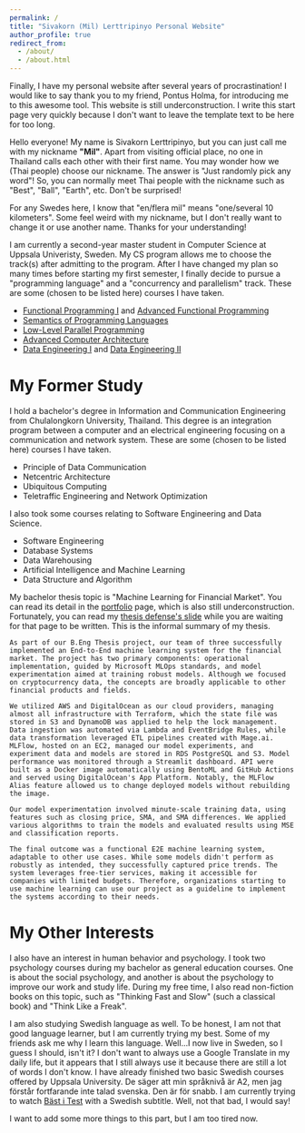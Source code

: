 ```yaml
---
permalink: /
title: "Sivakorn (Mil) Lerttripinyo Personal Website"
author_profile: true
redirect_from: 
  - /about/
  - /about.html
---
```


Finally, I have my personal website after several years of procrastination! I would like to say thank you to my friend, Pontus Holma, for introducing me to this awesome tool. This website is still underconstruction. I write this start page very quickly because I don't want to leave the template text to be here for too long.

Hello everyone! My name is Sivakorn Lerttripinyo, but you can just call me with my nickname <b>"Mil"</b>. Apart from visiting official place, no one in Thailand calls each other with their first name. You may wonder how we (Thai people) choose our nickname. The answer is "Just randomly pick any word"! So, you can normally meet Thai people with the nickname such as "Best", "Ball", "Earth", etc. Don't be surprised!

For any Swedes here, I know that "en/flera mil" means "one/several 10 kilometers". Some feel weird with my nickname, but I don't really want to change it or use another name. Thanks for your understanding!

I am currently a second-year master student in Computer Science at Uppsala Univeristy, Sweden. My CS program allows me to choose the track(s) after admitting to the program. After I have changed my plan so many times before starting my first semester, I finally decide to pursue a "programming language" and a "concurrency and parallelism" track. These are some (chosen to be listed here) courses I have taken.
- [Functional Programming I](https://www.uu.se/en/study/course?query=1DL330) and [Advanced Functional Programming](https://www.uu.se/en/study/course?query=1DL450)
- [Semantics of Programming Languages](https://www.uu.se/en/study/course?query=1DL311)
- [Low-Level Parallel Programming](https://www.uu.se/en/study/course?query=1DT116)
- [Advanced Computer Architecture](https://www.uu.se/en/study/course?query=1DT024)
- [Data Engineering I](https://www.uu.se/en/study/course?query=1TD169) and [Data Engineering II](https://www.uu.se/en/study/course?query=1TD076)

My Former Study
==========================
I hold a bachelor's degree in Information and Communication Engineering from Chulalongkorn University, Thailand. This degree is an integration program between a computer and an electrical engineering focusing on a communication and network system. These are some (chosen to be listed here) courses I have taken.
- Principle of Data Communication
- Netcentric Architecture
- Ubiquitous Computing
- Teletraffic Engineering and Network Optimization

I also took some courses relating to Software Engineering and Data Science.
- Software Engineering
- Database Systems
- Data Warehousing
- Artificial Intelligence and Machine Learning
- Data Structure and Algorithm

My bachelor thesis topic is "Machine Learning for Financial Market". You can read its detail in the [portfolio](/_portfolio/) page, which is also still underconstruction. Fortunately, you can read my [thesis defense's slide](https://drive.google.com/file/d/1oBXmJiB0K7qM4DEo7563skMKwUgrEpkB/view) while you are waiting for that page to be written. This is the informal summary of my thesis.

```text
As part of our B.Eng Thesis project, our team of three successfully implemented an End-to-End machine learning system for the financial market. The project has two primary components: operational implementation, guided by Microsoft MLOps standards, and model experimentation aimed at training robust models. Although we focused on cryptocurrency data, the concepts are broadly applicable to other financial products and fields.

We utilized AWS and DigitalOcean as our cloud providers, managing almost all infrastructure with Terraform, which the state file was stored in S3 and DynamoDB was applied to help the lock management. Data ingestion was automated via Lambda and EventBridge Rules, while data transformation leveraged ETL pipelines created with Mage.ai. MLFlow, hosted on an EC2, managed our model experiments, and experiment data and models are stored in RDS PostgreSQL and S3. Model performance was monitored through a Streamlit dashboard. API were built as a Docker image automatically using BentoML and GitHub Actions and served using DigitalOcean's App Platform. Notably, the MLFlow Alias feature allowed us to change deployed models without rebuilding the image.

Our model experimentation involved minute-scale training data, using features such as closing price, SMA, and SMA differences. We applied various algorithms to train the models and evaluated results using MSE and classification reports.

The final outcome was a functional E2E machine learning system, adaptable to other use cases. While some models didn't perform as robustly as intended, they successfully captured price trends. The system leverages free-tier services, making it accessible for companies with limited budgets. Therefore, organizations starting to use machine learning can use our project as a guideline to implement the systems according to their needs.
```

My Other Interests
==========================
I also have an interest in human behavior and psychology. I took two psychology courses during my bachelor as general education courses. One is about the social psychology, and another is about the psychology to improve our work and study life. During my free time, I also read non-fiction books on this topic, such as "Thinking Fast and Slow" (such a classical book) and "Think Like a Freak".

I am also studying Swedish language as well. To be honest, I am not that good language learner, but I am currently trying my best. Some of my friends ask me why I learn this language. Well...I now live in Sweden, so I guess I should, isn't it? I don't want to always use a Google Translate in my daily life, but it appears that I still always use it because there are still a lot of words I don't know. I have already finished two basic Swedish courses offered by Uppsala University. De säger att min språknivå är A2, men jag förstår fortfarande inte talad svenska. Den är för snabb. I am currently trying to watch [Bäst i Test](https://www.tv4play.se/program/656771bf6316036b7178/bast-i-test) with a Swedish subtitle. Well, not that bad, I would say!

I want to add some more things to this part, but I am too tired now.


<!-- This is the front page of a website that is powered by the [Academic Pages template](https://github.com/academicpages/academicpages.github.io) and hosted on GitHub pages. [GitHub pages](https://pages.github.com) is a free service in which websites are built and hosted from code and data stored in a GitHub repository, automatically updating when a new commit is made to the repository. This template was forked from the [Minimal Mistakes Jekyll Theme](https://mmistakes.github.io/minimal-mistakes/) created by Michael Rose, and then extended to support the kinds of content that academics have: publications, talks, teaching, a portfolio, blog posts, and a dynamically-generated CV. Incidentally, these same features make it a great template for anyone that needs to show off a professional template!

 You can fork [this template](https://github.com/academicpages/academicpages.github.io) right now, modify the configuration and Markdown files, add your own PDFs and other content, and have your own site for free, with no ads!

A data-driven personal website
======
Like many other Jekyll-based GitHub Pages templates, Academic Pages makes you separate the website's content from its form. The content & metadata of your website are in structured Markdown files, while various other files constitute the theme, specifying how to transform that content & metadata into HTML pages. You keep these various Markdown (.md), YAML (.yml), HTML, and CSS files in a public GitHub repository. Each time you commit and push an update to the repository, the [GitHub pages](https://pages.github.com/) service creates static HTML pages based on these files, which are hosted on GitHub's servers free of charge.

Many of the features of dynamic content management systems (like Wordpress) can be achieved in this fashion, using a fraction of the computational resources and with far less vulnerability to hacking and DDoSing. You can also modify the theme to your heart's content without touching the content of your site. If you get to a point where you've broken something in Jekyll/HTML/CSS beyond repair, your Markdown files describing your talks, publications, etc. are safe. You can rollback the changes or even delete the repository and start over - just be sure to save the Markdown files! You can also write scripts that process the structured data on the site, such as [this one](https://github.com/academicpages/academicpages.github.io/blob/master/talkmap.ipynb) that analyzes metadata in pages about talks to display [a map of every location you've given a talk](https://academicpages.github.io/talkmap.html).

For those users that need more advanced functionality, the template also supports the following popular tools:
- [MathJax](https://www.mathjax.org/) for mathematical equations
- [Mermaid](https://mermaid.js.org/) for diagraming
- [Plotly](https://plotly.com/javascript/) for plotting -->
